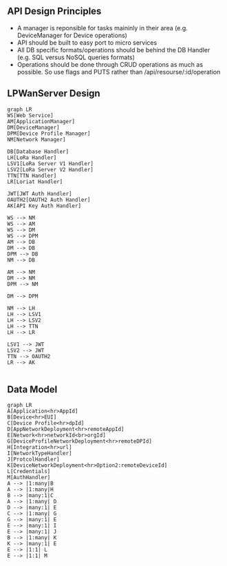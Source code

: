 ## API Design Principles

- A manager is reponsible for tasks maininly in their area (e.g. DeviceManager for Device operations)
- API should be built to easy port to micro services
- All DB specific formats/operations should be behind the DB Handler (e.g. SQL versus NoSQL queries formats) 
- Operations should be done through CRUD operations as much as possible.  So use flags and PUTS rather than /api/resourse/:id/operation 

## LPWanServer Design

```mermaid
graph LR
WS[Web Service]
AM[ApplicationManager]
DM[DeviceManager]
DPM[Device Profile Manager]
NM[Network Manager]

DB[Database Handler]
LH[LoRa Handler]
LSV1[LoRa Server V1 Handler]
LSV2[LoRa Server V2 Handler]
TTN[TTN Handler]
LR[Loriat Handler]

JWT[JWT Auth Handler]
OAUTH2[OAUTH2 Auth Handler]
AK[API Key Auth Handler]

WS --> NM
WS --> AM
WS --> DM
WS --> DPM
AM --> DB
DM --> DB
DPM --> DB
NM --> DB

AM --> NM
DM --> NM
DPM --> NM

DM --> DPM

NM --> LH
LH --> LSV1
LH --> LSV2
LH --> TTN
LH --> LR

LSV1 --> JWT
LSV2 --> JWT
TTN --> OAUTH2
LR --> AK


```



## Data Model

```mermaid
graph LR
A[Application<hr>AppId] 
B[Device<hr>EUI]
C[Device Profile<hr>dpId]
D[AppNetworkDeployment<hr>remoteAppId]
E[Network<hr>networkId<br>orgId]
G[DeviceProfileNetworkDeployment<hr>remoteDPId]
H[Integration<hr>url]
I[NetworkTypeHandler]
J[ProtcolHandler]
K[DeviceNetworkDeployment<hr>Option2:remoteDeviceId]
L[Credentials]
M[AuthHandler]
A --> |1:many|B
A --> |1:many|H
B --> |many:1|C
A --> |1:many| D
D --> |many:1| E
C --> |1:many| G
G --> |many:1| E
E --> |many:1| I
E --> |many:1| J
B --> |1:many| K
K --> |many:1| E
E --> |1:1| L
E --> |1:1| M
```


